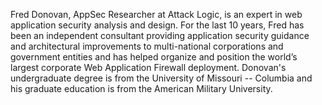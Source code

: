 Fred Donovan, AppSec Researcher at Attack Logic, is an expert in web
application security analysis and design. For the last 10 years, Fred
has been an independent consultant providing application security
guidance and architectural improvements to multi-national corporations
and government entities and has helped organize and position the world’s
largest corporate Web Application Firewall deployment. Donovan's
undergraduate degree is from the University of Missouri -- Columbia and
his graduate education is from the American Military University.
